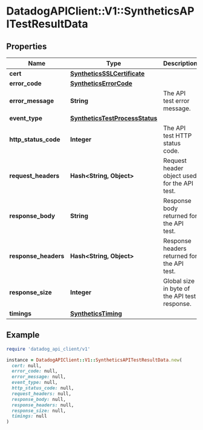 # DatadogAPIClient::V1::SyntheticsAPITestResultData

## Properties

| Name | Type | Description | Notes |
| ---- | ---- | ----------- | ----- |
| **cert** | [**SyntheticsSSLCertificate**](SyntheticsSSLCertificate.md) |  | [optional] |
| **error_code** | [**SyntheticsErrorCode**](SyntheticsErrorCode.md) |  | [optional] |
| **error_message** | **String** | The API test error message. | [optional] |
| **event_type** | [**SyntheticsTestProcessStatus**](SyntheticsTestProcessStatus.md) |  | [optional] |
| **http_status_code** | **Integer** | The API test HTTP status code. | [optional] |
| **request_headers** | **Hash&lt;String, Object&gt;** | Request header object used for the API test. | [optional] |
| **response_body** | **String** | Response body returned for the API test. | [optional] |
| **response_headers** | **Hash&lt;String, Object&gt;** | Response headers returned for the API test. | [optional] |
| **response_size** | **Integer** | Global size in byte of the API test response. | [optional] |
| **timings** | [**SyntheticsTiming**](SyntheticsTiming.md) |  | [optional] |

## Example

```ruby
require 'datadog_api_client/v1'

instance = DatadogAPIClient::V1::SyntheticsAPITestResultData.new(
  cert: null,
  error_code: null,
  error_message: null,
  event_type: null,
  http_status_code: null,
  request_headers: null,
  response_body: null,
  response_headers: null,
  response_size: null,
  timings: null
)
```

